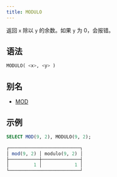 ```yaml
---
title: MODULO
---
```


返回 `x` 除以 `y` 的余数。如果 `y` 为 0，会报错。

## 语法

```sql
MODULO( <x>, <y> )
```

## 别名

- [MOD](mod.md)

## 示例

```sql
SELECT MOD(9, 2), MODULO(9, 2);

┌──────────────────────────┐
│ mod(9, 2) │ modulo(9, 2) │
├───────────┼──────────────┤
│         1 │            1 │
└──────────────────────────┘
```